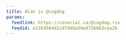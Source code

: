 ```yaml
---
title: Alan is @cogdog
params:
  feedlink: https://cosocial.ca/@cogdog.rss
  feedid: e1354584d1cd7dd0a58e8736663cea2b
---
```

